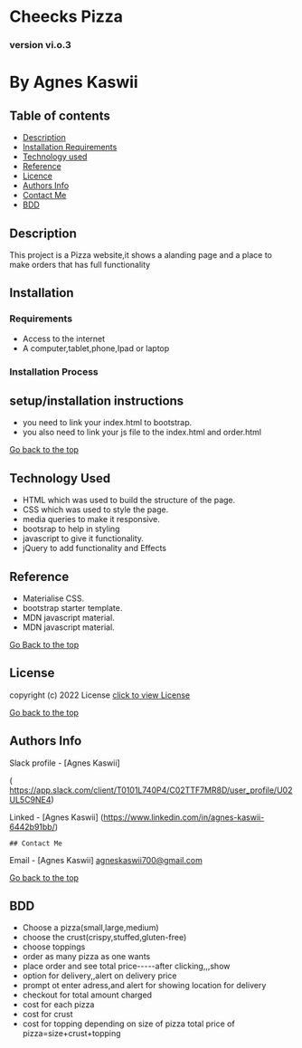 # Cheecks Pizza

### version vi.o.3

# By Agnes Kaswii
## Table of contents

+ [Description](#description)
+ [Installation Requirements](#installation)
+ [Technology used](#technology-used)
+ [Reference](#reference)
+ [Licence](#license)
+ [Authors Info](#author-Info)
+ [Contact Me](#contact-me)
+ [BDD](#bdd)

## Description
<p>This project is a Pizza website,it shows a alanding page and  a place to make orders that has full functionality</p>

## Installation

### Requirements
* Access to the internet
* A computer,tablet,phone,Ipad or laptop

### Installation Process

## setup/installation instructions
* you need to link your index.html to bootstrap.
* you also need to link your js file to the index.html and order.html

 [Go back to the top]( #pizzaIN)

 ## Technology Used
 * HTML which was used to build the structure of the page.
 * CSS  which was used to style the page.
 * media queries to make it responsive.
 * bootsrap to help in styling
 * javascript to give it functionality.
 * jQuery to add functionality and Effects

 ## Reference
  * Materialise CSS.
  * bootstrap starter template.
  * MDN javascript material.
  * MDN javascript material.

  [Go Back to the top]( #pizzaIN)

  ## License
   copyright (c) 2022 License [click to view License](lICENSE)

   [Go back to the top](#pizzaIN)

   ## Authors Info

   Slack profile - [Agnes Kaswii]

  ( https://app.slack.com/client/T0101L740P4/C02TTF7MR8D/user_profile/U02UL5C9NE4)

  Linked - [Agnes Kaswii]
  (https://www.linkedin.com/in/agnes-kaswii-6442b91bb/)

    ## Contact Me

  Email - [Agnes Kaswii]
  agneskaswii700@gmail.com

  [Go back to the top](#pizzaIN)

  ## BDD
   * Choose a pizza(small,large,medium)
   *  choose the crust(crispy,stuffed,gluten-free)
   *  choose toppings
   *  order as many pizza as one wants
   *  place order and see total price-----after clicking,,,show
   *  option for delivery,,alert on delivery price
   * prompt ot enter adress,and alert for showing location for delivery
   *  checkout for total amount charged
   * cost for each pizza
   * cost for crust
   * cost for topping depending on size of pizza total price of    pizza=size+crust+topping
  
